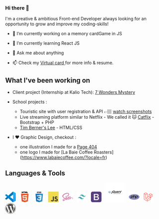 ### Hi there 👋

I'm a creative & ambitious Front-end Developer always looking for an opportunity to grow and improve my coding-skills!  

- 🔭  I’m currently working on a memory cardGame in JS
- 🌱  I’m currently learning React JS
- 💬  Ask me about anything

- 📫  Check my [Virtual card  ](https://khadijaek.github.io/vcard/) for more info & resume. 



## What I've been working on

* Client project (Internship at Kalio Tech): [7 Wonders Mystery](https://www.7wondersmystery.com/)

* School projects :
	* Touristic site with user registration & API 👉🏽 [ watch screenshots ](https://github.com/KhadijaEK/npProject)
	* Live streaming platform similar to Netflix - We called it 🐱 [Catflix](http://catflix.42web.io/) - Bootstrap + PHP
	* [Tim Berner's Lee](https://khadijaek.github.io/tim-berners-lee/) -  HTML/CSS
* I ❤️ Graphic Design, checkout : 
	*  one illustration I made for a [Page 404](https://khadijaek.github.io/404-page/) 
	*  one logo I made for [La Baie Coffee Roasters] (https://www.labaiecoffee.com/?locale=fr)  


## Languages & Tools

 <img src="https://raw.githubusercontent.com/github/explore/80688e429a7d4ef2fca1e82350fe8e3517d3494d/topics/visual-studio-code/visual-studio-code.png"
     alt="Boostrap icon"
      float="left" width="34px" style="margin-right: 8px;" /> 
<img src="https://raw.githubusercontent.com/github/explore/80688e429a7d4ef2fca1e82350fe8e3517d3494d/topics/html/html.png"
	 alt="Html icon"
	 float="left" width="34px" style="margin-right: 8px;" />
<img src="https://raw.githubusercontent.com/github/explore/80688e429a7d4ef2fca1e82350fe8e3517d3494d/topics/css/css.png"
     alt="Css icon"
    float="left" width="34px" style="margin-right: 8px;" />
<img src="https://raw.githubusercontent.com/github/explore/80688e429a7d4ef2fca1e82350fe8e3517d3494d/topics/javascript/javascript.png"
     alt="JS icon"
    float="left" width="34px" style="margin-right: 8px;" />   <img src="https://raw.githubusercontent.com/github/explore/80688e429a7d4ef2fca1e82350fe8e3517d3494d/topics/sass/sass.png"
     alt="Sass icon"
     float="left" width="34px" style="margin-right: 8px;" />   <img src="https://raw.githubusercontent.com/github/explore/80688e429a7d4ef2fca1e82350fe8e3517d3494d/topics/tailwind/tailwind.png"
     alt="Tailwind icon"
     float="left" width="34px" style="margin-right: 8px;" />  <img src="https://raw.githubusercontent.com/github/explore/80688e429a7d4ef2fca1e82350fe8e3517d3494d/topics/bootstrap/bootstrap.png"
     alt="Boostrap icon"
     float="left" width="34px" style="margin-right: 8px;" /> <img src="https://raw.githubusercontent.com/github/explore/80688e429a7d4ef2fca1e82350fe8e3517d3494d/topics/jquery/jquery.png"
     alt="Jquery icon"
     float="left" width="64px" style="margin-right: 8px;" /> <img src="https://raw.githubusercontent.com/github/explore/80688e429a7d4ef2fca1e82350fe8e3517d3494d/topics/php/php.png"
     alt="Php icon"
     float="left" width="34" style="margin-right: 8px;" /> <img src="https://raw.githubusercontent.com/github/explore/80688e429a7d4ef2fca1e82350fe8e3517d3494d/topics/laravel/laravel.png"
     alt="Laravel icon"
     float="left" width="34px" style="margin-right: 8px;" /> 
     <img src="https://raw.githubusercontent.com/github/explore/80688e429a7d4ef2fca1e82350fe8e3517d3494d/topics/wordpress/wordpress.png"
     alt="Laravel icon"
     float="left" width="34px" style="margin-right: 8px;" /> 
 

